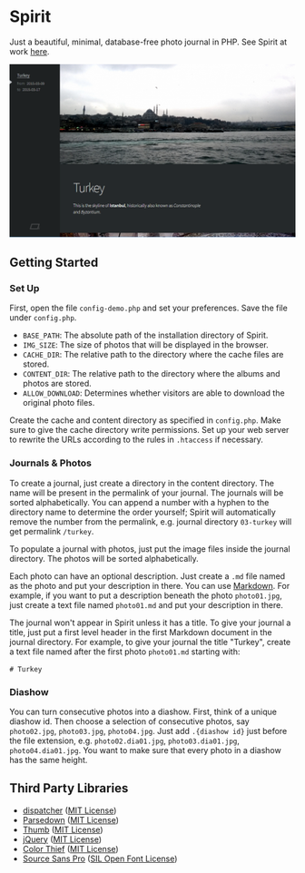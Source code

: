 # Spirit

Just a beautiful, minimal, database-free photo journal in PHP. See Spirit at work [here](http://yichuanshen.de/photos).

![Screenshot](screenshot.png)

## Getting Started

### Set Up

First, open the file `config-demo.php` and set your preferences. Save the file under `config.php`.

* `BASE_PATH`: The absolute path of the installation directory of Spirit.
* `IMG_SIZE`: The size of photos that will be displayed in the browser.
* `CACHE_DIR`: The relative path to the directory where the cache files are stored.
* `CONTENT_DIR`: The relative path to the directory where the albums and photos are stored.
* `ALLOW_DOWNLOAD`: Determines whether visitors are able to download the original photo files.

Create the cache and content directory as specified in `config.php`. Make sure to give the cache directory write permissions. Set up your web server to rewrite the URLs according to the rules in `.htaccess` if necessary.

### Journals & Photos

To create a journal, just create a directory in the content directory. The name will be present in the permalink of your journal. The journals will be sorted alphabetically. You can append a number with a hyphen to the directory name to determine the order yourself; Spirit will automatically remove the number from the permalink, e.g. journal directory `03-turkey` will get permalink `/turkey`.

To populate a journal with photos, just put the image files inside the journal directory. The photos will be sorted alphabetically.

Each photo can have an optional description. Just create a `.md` file named as the photo and put your description in there. You can use [Markdown](http://daringfireball.net/projects/markdown/syntax). For example, if you want to put a description beneath the photo `photo01.jpg`, just create a text file named `photo01.md` and put your description in there.

The journal won't appear in Spirit unless it has a title. To give your journal a title, just put a first level header in the first Markdown document in the journal directory. For example, to give your journal the title "Turkey", create a text file named after the first photo `photo01.md` starting with:

~~~
# Turkey
~~~

### Diashow

You can turn consecutive photos into a diashow. First, think of a unique diashow id. Then choose a selection of consecutive photos, say `photo02.jpg`, `photo03.jpg`, `photo04.jpg`. Just add `.{diashow id}` just before the file extension, e.g. `photo02.dia01.jpg`, `photo03.dia01.jpg`, `photo04.dia01.jpg`. You want to make sure that every photo in a diashow has the same height.

## Third Party Libraries

* [dispatcher](https://github.com/yishn/dispatcher) ([MIT License](https://github.com/yishn/dispatcher/blob/master/LICENSE))
* [Parsedown](http://parsedown.org/) ([MIT License](https://github.com/erusev/parsedown/blob/master/LICENSE.txt))
* [Thumb](https://github.com/jamiebicknell/Thumb) ([MIT License](https://github.com/jamiebicknell/Thumb/blob/master/LICENSE.md))
* [jQuery](http://jquery.com/) ([MIT License](https://jquery.org/license/))
* [Color Thief](https://github.com/lokesh/color-thief) ([MIT License](https://github.com/lokesh/color-thief/blob/master/LICENSE))
* [Source Sans Pro](http://adobe-fonts.github.io/source-sans-pro/) ([SIL Open Font License](https://github.com/adobe-fonts/source-sans-pro/blob/master/LICENSE.txt))
